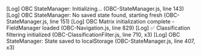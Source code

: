 [Log] OBC StateManager: Initializing... (OBC-StateManager.js, line 143)
[Log] OBC StateManager: No saved state found, starting fresh (OBC-StateManager.js, line 151)
[Log] OBC Matrix initialization complete - FieldManager loaded (OBC-Navigation.js, line 829)
[Log] ✅ Classification filtering initialized (OBC-ClassificationFilter.js, line 710, x3)
[Log] OBC StateManager: State saved to localStorage (OBC-StateManager.js, line 407, x3)
